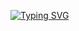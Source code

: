 [![Typing SVG](https://readme-typing-svg.herokuapp.com?font=Comic+Sans&color=%23001980&size=30&center=true&vCenter=true&multiline=true&width=600&height=100&lines=sudo-apt+get+happiness+%F0%9F%98%8A+;from+daviesombasa)](https://git.io/typing-svg)
